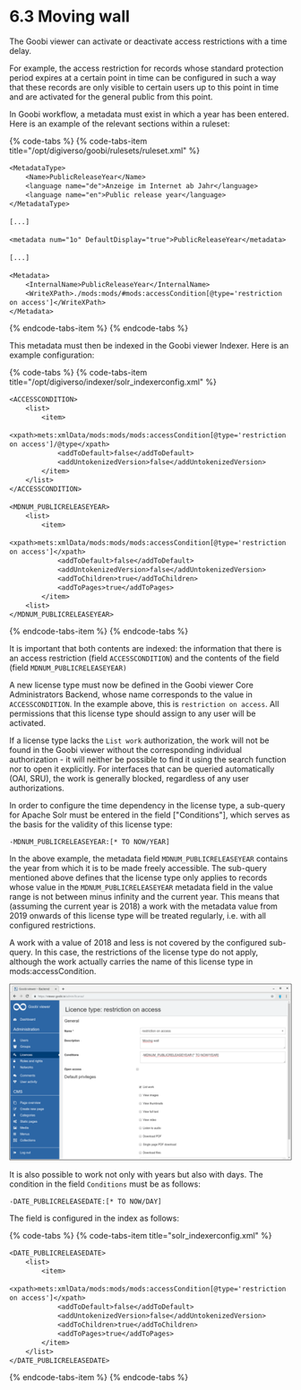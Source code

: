 # 6.3 Moving wall

The Goobi viewer can activate or deactivate access restrictions with a time delay. 

For example, the access restriction for records whose standard protection period expires at a certain point in time can be configured in such a way that these records are only visible to certain users up to this point in time and are activated for the general public from this point. 

In Goobi workflow, a metadata must exist in which a year has been entered. Here is an example of the relevant sections within a ruleset:

{% code-tabs %}
{% code-tabs-item title="/opt/digiverso/goobi/rulesets/ruleset.xml" %}
```markup
<MetadataType>
    <Name>PublicReleaseYear</Name>
    <language name="de">Anzeige im Internet ab Jahr</language>
    <language name="en">Public release year</language>
</MetadataType>

[...]

<metadata num="1o" DefaultDisplay="true">PublicReleaseYear</metadata>

[...]

<Metadata>
    <InternalName>PublicReleaseYear</InternalName>
    <WriteXPath>./mods:mods/#mods:accessCondition[@type='restriction on access']</WriteXPath>
</Metadata>
```
{% endcode-tabs-item %}
{% endcode-tabs %}

This metadata must then be indexed in the Goobi viewer Indexer. Here is an example configuration:

{% code-tabs %}
{% code-tabs-item title="/opt/digiverso/indexer/solr\_indexerconfig.xml" %}
```markup
<ACCESSCONDITION>
    <list>
        <item>
            <xpath>mets:xmlData/mods:mods/mods:accessCondition[@type='restriction on access']/@type</xpath>
            <addToDefault>false</addToDefault>
            <addUntokenizedVersion>false</addUntokenizedVersion>
        </item>
    </list>
</ACCESSCONDITION>

<MDNUM_PUBLICRELEASEYEAR>
    <list>
        <item>
            <xpath>mets:xmlData/mods:mods/mods:accessCondition[@type='restriction on access']</xpath>
            <addToDefault>false</addToDefault>
            <addUntokenizedVersion>false</addUntokenizedVersion>
            <addToChildren>true</addToChildren>
            <addToPages>true</addToPages>
        </item>
    <list>
</MDNUM_PUBLICRELEASEYEAR>
```
{% endcode-tabs-item %}
{% endcode-tabs %}

It is important that both contents are indexed: the information that there is an access restriction \(field `ACCESSCONDITION`\) and the contents of the field \(field `MDNUM_PUBLICRELEASEYEAR)` 

A new license type must now be defined in the Goobi viewer Core Administrators Backend, whose name corresponds to the value in `ACCESSCONDITION`. In the example above, this is `restriction on access`. All permissions that this license type should assign to any user will be activated. 

If a license type lacks the `List work` authorization, the work will not be found in the Goobi viewer without the corresponding individual authorization - it will neither be possible to find it using the search function nor to open it explicitly. For interfaces that can be queried automatically \(OAI, SRU\), the work is generally blocked, regardless of any user authorizations. 

In order to configure the time dependency in the license type, a sub-query for Apache Solr must be entered in the field \["Conditions"\], which serves as the basis for the validity of this license type:

```text
-MDNUM_PUBLICRELEASEYEAR:[* TO NOW/YEAR]
```

In the above example, the metadata field `MDNUM_PUBLICRELEASEYEAR` contains the year from which it is to be made freely accessible. The sub-query mentioned above defines that the license type only applies to records whose value in the `MDNUM_PUBLICRELEASEYEAR` metadata field in the value range is not between minus infinity and the current year. This means that \(assuming the current year is 2018\) a work with the metadata value from 2019 onwards of this license type will be treated regularly, i.e. with all configured restrictions. 

A work with a value of 2018 and less is not covered by the configured sub-query. In this case, the restrictions of the license type do not apply, although the work actually carries the name of this license type in mods:accessCondition.

![Example for the configuration of the Moving wall in the Goobi viewer Administrators Backend](../.gitbook/assets/6.3.png)

It is also possible to work not only with years but also with days. The condition in the field `Conditions` must be as follows:

```text
​​-DATE_PUBLICRELEASEDATE:[* TO NOW/DAY]
```

The field is configured in the index as follows:

{% code-tabs %}
{% code-tabs-item title="solr\_indexerconfig.xml" %}
```markup
<DATE_PUBLICRELEASEDATE>
    <list>
        <item>
            <xpath>mets:xmlData/mods:mods/mods:accessCondition[@type='restriction on access']</xpath>
            <addToDefault>false</addToDefault>
            <addUntokenizedVersion>false</addUntokenizedVersion>
            <addToChildren>true</addToChildren>
            <addToPages>true</addToPages>
        </item>
    </list>
</DATE_PUBLICRELEASEDATE>
```
{% endcode-tabs-item %}
{% endcode-tabs %}

